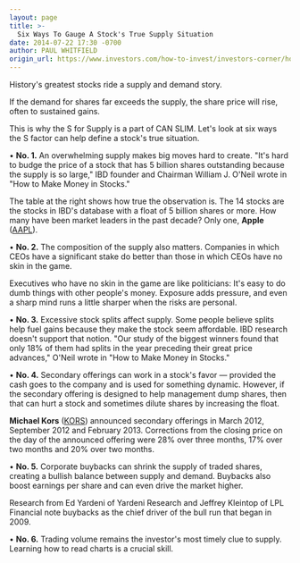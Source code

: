 ```yaml
---
layout: page
title: >-
  Six Ways To Gauge A Stock's True Supply Situation
date: 2014-07-22 17:30 -0700
author: PAUL WHITFIELD
origin_url: https://www.investors.com/how-to-invest/investors-corner/how-do-i-tell-if-a-stock-is-good/
---
```


History's greatest stocks ride a supply and demand story.

If the demand for shares far exceeds the supply, the share price will rise, often to sustained gains.

This is why the S for Supply is a part of CAN SLIM. Let's look at six ways the S factor can help define a stock's true situation.

• **No. 1.** An overwhelming supply makes big moves hard to create. "It's hard to budge the price of a stock that has 5 billion shares outstanding because the supply is so large," IBD founder and Chairman William J. O'Neil wrote in "How to Make Money in Stocks."

The table at the right shows how true the observation is. The 14 stocks are the stocks in IBD's database with a float of 5 billion shares or more. How many have been market leaders in the past decade? Only one, **Apple** ([AAPL](https://research.investors.com/quote.aspx?symbol=AAPL)).

• **No. 2.** The composition of the supply also matters. Companies in which CEOs have a significant stake do better than those in which CEOs have no skin in the game.

Executives who have no skin in the game are like politicians: It's easy to do dumb things with other people's money. Exposure adds pressure, and even a sharp mind runs a little sharper when the risks are personal.

• **No. 3.** Excessive stock splits affect supply. Some people believe splits help fuel gains because they make the stock seem affordable. IBD research doesn't support that notion. "Our study of the biggest winners found that only 18% of them had splits in the year preceding their great price advances," O'Neil wrote in "How to Make Money in Stocks."

• **No. 4.** Secondary offerings can work in a stock's favor — provided the cash goes to the company and is used for something dynamic. However, if the secondary offering is designed to help management dump shares, then that can hurt a stock and sometimes dilute shares by increasing the float.

**Michael Kors** ([KORS](https://research.investors.com/quote.aspx?symbol=KORS)) announced secondary offerings in March 2012, September 2012 and February 2013. Corrections from the closing price on the day of the announced offering were 28% over three months, 17% over two months and 20% over two months.

• **No. 5.** Corporate buybacks can shrink the supply of traded shares, creating a bullish balance between supply and demand. Buybacks also boost earnings per share and can even drive the market higher.

Research from Ed Yardeni of Yardeni Research and Jeffrey Kleintop of LPL Financial note buybacks as the chief driver of the bull run that began in 2009.

• **No. 6.** Trading volume remains the investor's most timely clue to supply. Learning how to read charts is a crucial skill.
